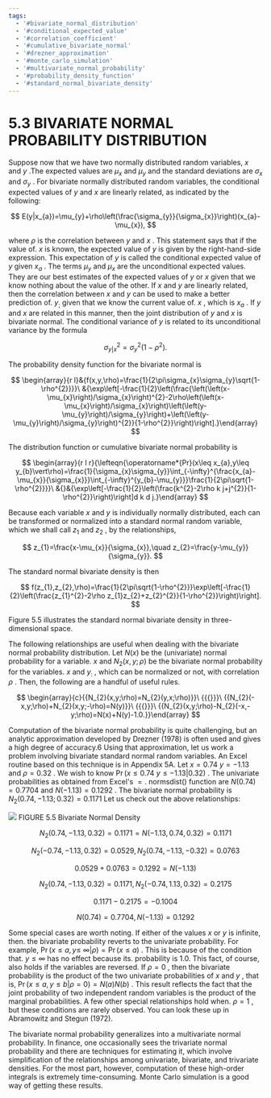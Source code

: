 ```yaml
---
tags:
  - '#bivariate_normal_distribution'
  - '#conditional_expected_value'
  - '#correlation_coefficient'
  - '#cumulative_bivariate_normal'
  - '#drezner_approximation'
  - '#monte_carlo_simulation'
  - '#multivariate_normal_probability'
  - '#probability_density_function'
  - '#standard_normal_bivariate_density'
---
```

# 5.3 BIVARIATE NORMAL PROBABILITY DISTRIBUTION

Suppose now that we have two normally distributed random variables, $x$ and $y$ .The expected values are $\mu_{x}$ and $\mu_{y}$ and the standard deviations are $\sigma_{x}$ and $\sigma_{y}$ . For bivariate normally distributed random variables, the conditional expected values of $y$ and $x$ are linearly related, as indicated by the following:

$$
E(y|x_{a})=\mu_{y}+\rho\left(\frac{\sigma_{y}}{\sigma_{x}}\right)(x_{a}-\mu_{x}),
$$

where $\rho$ is the correlation between $y$ and $x$ . This statement says that if the value of. $x$ is known, the expected value of $y$ is given by the right-hand-side expression. This expectation of $y$ is called the conditional expected value of $y$ given $x_{a}$ . The terms $\mu_{y}$ and $\mu_{x}$ are the unconditional expected values. They are our best estimates of the expected values of $y$ or $x$ given that we know nothing about the value of the other. If $x$ and $y$ are linearly related, then the correlation between $x$ and $y$ can be used to make a better prediction of. $y_{\mathrm{{;}}}$ given that we know the current value of. $x$ , which is $x_{a}$ . If $y$ and $x$ are related in this manner, then the joint distribution of $y$ and $x$ is bivariate normal. The conditional variance of $y$ is related to its unconditional variance by the formula

$$
\sigma_{y|x}^{2}=\sigma_{y}^{2}(1-\rho^{2}).
$$

The probability density function for the bivariate normal is

$$
\begin{array}{r l}&{f(x,y,\rho)=\frac{1}{2\pi\sigma_{x}\sigma_{y}\sqrt{1-\rho^{2}}}}\ &{\exp\left[-\frac{1}{2}\left(\frac{\left(\left(x-\mu_{x}\right)/\sigma_{x}\right)^{2}-2\rho\left(\left(x-\mu_{x}\right)/\sigma_{x}\right)\left(\left(y-\mu_{y}\right)/\sigma_{y}\right)+\left(\left(y-\mu_{y}\right)/\sigma_{y}\right)^{2}}{1-\rho^{2}}\right)\right].}\end{array}
$$

The distribution function or cumulative bivariate normal probability is

$$
\begin{array}{r l r}{\lefteqn{\operatorname*{Pr}(x\leq x_{a},y\leq y_{b}\vert\rho)=\frac{1}{\sigma_{x}\sigma_{y}}\int_{-\infty}^{\frac{x_{a}-\mu_{x}}{\sigma_{x}}}\int_{-\infty}^{y_{b}-\mu_{y}}}\frac{1}{2\pi\sqrt{1-\rho^{2}}}}\ &{}&{\exp\left[-\frac{1}{2}\left(\frac{k^{2}-2\rho k j+j^{2}}{1-\rho^{2}}\right)\right]d k d j.}\end{array}
$$

Because each variable $x$ and $y$ is individually normally distributed, each can be transformed or normalized into a standard normal random variable, which we shall call $z_{1}$ and $z_{2}$ , by the relationships,

$$
z_{1}=\frac{x-\mu_{x}}{\sigma_{x}},\quad z_{2}=\frac{y-\mu_{y}}{\sigma_{y}}.
$$

The standard normal bivariate density is then

$$
f(z_{1},z_{2},\rho)=\frac{1}{2\pi\sqrt{1-\rho^{2}}}\exp\left[-\frac{1}{2}\left(\frac{z_{1}^{2}-2\rho z_{1}z_{2}+z_{2}^{2}}{1-\rho^{2}}\right)\right].
$$

Figure 5.5 illustrates the standard normal bivariate density in three-dimensional space.

The following relationships are useful when dealing with the bivariate normal probability distribution. Let $N(x)$ be the (univariate) normal probability for a variable. $x$ and $N_{2}(x,y;\rho)$ be the bivariate normal probability for the variables. $x$ and $y_{:}$ , which can be normalized or not, with correlation $\rho$ . Then, the following are a handful of useful rules.

$$
\begin{array}{c}{{N_{2}(x,y;\rho)=N_{2}(y,x;\rho)}}\ {{{}}}\ {{N_{2}(-x,y;\rho)+N_{2}(x,y;-\rho)=N(y)}}\ {{{}}}\ {{N_{2}(x,y;\rho)-N_{2}(-x,-y;\rho)=N(x)+N(y)-1.0.}}\end{array}
$$

Computation of the bivariate normal probability is quite challenging, but an analytic approximation developed by Drezner (1978) is often used and gives a high degree of accuracy.6 Using that approximation, let us work a problem involving bivariate standard normal random variables. An Excel routine based on this technique is in Appendix 5A. Let $x=0.74$ $y=-1.13$ and $\rho=0.32$ . We wish to know $\operatorname*{Pr}(x\leq0.74$ $y\le-1.13|0.32)$ . The univariate probabilities as obtained from Excel's ${}={}.$ normsdist() function are $N(0.74)=0.7704$ and $N(-1.13)=0.1292$ . The bivariate normal probability is $N_{2}(0.74,-1.13;0.32)=0.1171$ Let us check out the above relationships:

![](images/a1c4d5abdf494d8a68ba9c89b7a72dfbdc2441322e573001184dfb5c9c8b738d.jpg)
FIGURE 5.5 Bivariate Normal Density

$$
N_{2}(0.74,-1.13,0.32)=0.1171=N(-1.13,0.74,0.32)=0.1171
$$

$$
N_{2}(-0.74,-1.13,0.32)=0.0529,N_{2}(0.74,-1.13,-0.32)=0.0763
$$

$$
0.0529+0.0763=0.1292=N(-1.13)
$$

$$
N_{2}(0.74,-1.13,0.32)=0.1171,N_{2}(-0.74,1.13,0.32)=0.2175
$$

$$
0.1171-0.2175=-0.1004
$$

$$
N(0.74)=0.7704,N(-1.13)=0.1292
$$

Some special cases are worth noting. If either of the values $x$ or $y$ is infinite, then. the bivariate probability reverts to the univariate probability. For example, $\operatorname*{Pr}(x\leq a,y\leq$ $\infty|\rho)=\operatorname*{Pr}(x\leq a)$ . This is because of the condition that. $y\leq\infty$ has no effect because its. probability is 1.0. This fact, of course, also holds if the variables are reversed. If $\rho=0$ , then the bivariate probability is the product of the two univariate probabilities of $x$ and $y$ , that is, $\operatorname*{Pr}(x\leq a,y\leq b|\rho=0)=N(a)N(b)$ . This result reflects the fact that the joint probability of two independent random variables is the product of the marginal probabilities. A few other special relationships hold when. $\rho=1$ , but these conditions are rarely observed. You can look these up in Abramowitz and Stegun (1972).

The bivariate normal probability generalizes into a multivariate normal probability. In finance, one occasionally sees the trivariate normal probability and there are techniques for estimating it, which involve simplification of the relationships among univariate, bivariate, and trivariate densities. For the most part, however, computation of these high-order integrals is extremely time-consuming. Monte Carlo simulation is a good way of getting these results.
